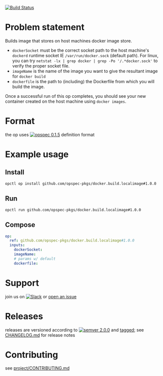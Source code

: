 [![Build Status](https://travis-ci.org/opspec-pkgs/docker.build.localimage.svg?branch=master)](https://travis-ci.org/opspec-pkgs/docker.build.localimage)

# Problem statement

Builds image that stores on host machines docker image store.
* `dockerSocket` must be the correct socket path to the host machine's `dockerd` runtime socket IE `/var/run/docker.sock` (default path). For linux, you can try `netstat -lx | grep docker | grep -Po '/.*docker.sock'` to verify the proper socket file.
* `imageName` is the name of the image you want to give the resultant image for `docker build`
* `dockerfile` is the path to (including) the Dockerfile from which you will build the image.

Once a successful run of this op completes, you should see your new container created on the host machine using `docker images`.


# Format

the op uses [![opspec 0.1.5](https://img.shields.io/badge/opspec-0.1.5-brightgreen.svg?colorA=6b6b6b&colorB=fc16be)](https://opspec.io/0.1.5) definition format

# Example usage

## Install

```shell
opctl op install github.com/opspec-pkgs/docker.build.localimage#1.0.0
```

## Run

```
opctl run github.com/opspec-pkgs/docker.build.localimage#1.0.0
```

## Compose

```yaml
op:
  ref: github.com/opspec-pkgs/docker.build.localimage#1.0.0
  inputs:
    dockerSocket:
    imageName:
    # params w/ default
    dockerfile:
```

# Support

join us on
[![Slack](https://opctl-slackin.herokuapp.com/badge.svg)](https://opctl-slackin.herokuapp.com/)
or
[open an issue](https://github.com/opspec-pkgs/docker.build.localimage/issues)

# Releases

releases are versioned according to
[![semver 2.0.0](https://img.shields.io/badge/semver-2.0.0-brightgreen.svg)](http://semver.org/spec/v2.0.0.html)
and [tagged](https://git-scm.com/book/en/v2/Git-Basics-Tagging); see
[CHANGELOG.md](CHANGELOG.md) for release notes

# Contributing

see
[project/CONTRIBUTING.md](https://github.com/opspec-pkgs/project/blob/master/CONTRIBUTING.md)
